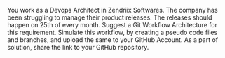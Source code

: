 You work as a Devops Architect in Zendriix Softwares. The company has been struggling to 
manage their product releases. The releases should happen on 25th of every month. Suggest a 
Git Workflow Architecture for this requirement. 
Simulate this workflow, by creating a pseudo code files and branches, and upload the same to 
your GitHub Account. 
As a part of solution, share the link to your GitHub repository.
